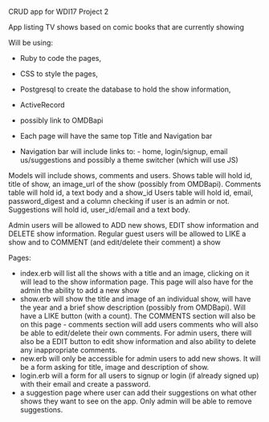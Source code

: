 CRUD app for WDI17 Project 2

App listing TV shows based on comic books that are currently showing

Will be using:
- Ruby to code the pages,
- CSS to style the pages,
- Postgresql to create the database to hold the show information,
- ActiveRecord
- possibly link to OMDBapi

- Each page will have the same top Title and Navigation bar
- Navigation bar will include links to: - home, login/signup, email us/suggestions and possibly a theme switcher (which will use JS)

Models will include shows, comments and users. 
Shows table will hold id, title of show, an image_url of the show (possibly from OMDBapi).
Comments table will hold id, a text body and a show_id
Users table will hold id, email, password_digest and a column checking if user is an admin or not.
Suggestions will hold id, user_id/email and a text body. 

Admin users will be allowed to ADD new shows, EDIT show information and DELETE show information.
Regular guest users will be allowed to LIKE a show and to COMMENT (and edit/delete their comment) a show

Pages:
- index.erb will list all the shows with a title and an image, clicking on it will lead to the show information page. This page will also have for the admin the ability to add a new show
- show.erb will show the title and image of an individual show, will have the year and a brief show description (possibly from OMDBapi). Will have a LIKE button (with a count). The COMMENTS section will also be on this page - comments section will add users comments who will also be able to edit/delete their own comments. For admin users, there will also be a EDIT button to edit show information and also ability to delete any inappropriate comments. 
- new.erb will only be accessible for admin users to add new shows. It will be a form asking for title, image and description of show.
- login.erb will a form for all users to signup or login (if already signed up) with their email and create a password. 
- a suggestion page where user can add their suggestions on what other shows they want to see on the app. Only admin will be able to remove suggestions. 